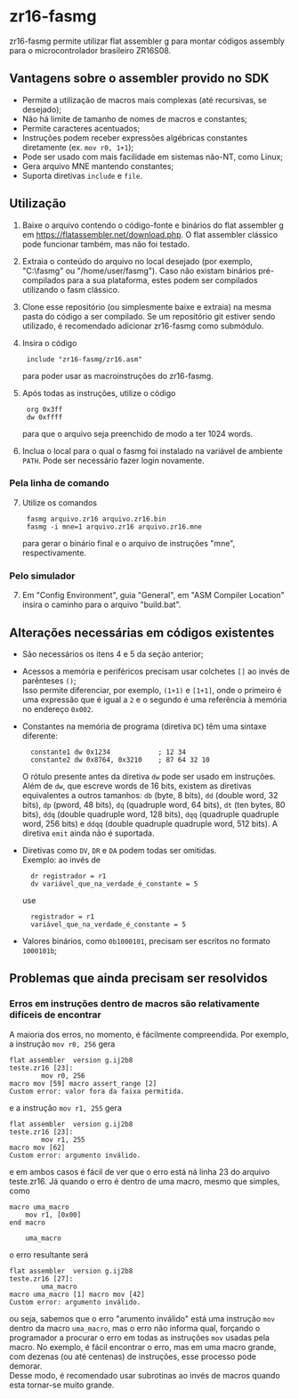 # zr16-fasmg
zr16-fasmg permite utilizar flat assembler g para montar códigos assembly para o microcontrolador brasileiro ZR16S08.

## Vantagens sobre o assembler provido no SDK
- Permite a utilização de macros mais complexas (até recursivas, se desejado);
- Não há limite de tamanho de nomes de macros e constantes;
- Permite caracteres acentuados;
- Instruções podem receber expressões algébricas constantes diretamente (ex. `mov r0, 1+1`);
- Pode ser usado com mais facilidade em sistemas não-NT, como Linux;
- Gera arquivo MNE mantendo constantes;
- Suporta diretivas `include` e `file`.

## Utilização

1. Baixe o arquivo contendo o código-fonte e binários do flat assembler g em https://flatassembler.net/download.php. O flat assembler clássico pode funcionar também, mas não foi testado.
2. Extraia o conteúdo do arquivo no local desejado (por exemplo, "C:\fasmg" ou "/home/user/fasmg"). Caso não existam binários pré-compilados para a sua plataforma, estes podem ser compilados utilizando o fasm clássico.
3. Clone esse repositório (ou simplesmente baixe e extraia) na mesma pasta do código a ser compilado. Se um repositório git estiver sendo utilizado, é recomendado adicionar zr16-fasmg como submódulo.
4. Insira o código

        include "zr16-fasmg/zr16.asm"  
    para poder usar as macroinstruções do zr16-fasmg.

5. Após todas as instruções, utilize o código

        org 0x3ff
        dw 0xffff
    para que o arquivo seja preenchido de modo a ter 1024 words.

6. Inclua o local para o qual o fasmg foi instalado na variável de ambiente `PATH`. Pode ser necessário fazer login novamente.

### Pela linha de comando

7. Utilize os comandos

        fasmg arquivo.zr16 arquivo.zr16.bin
        fasmg -i mne=1 arquivo.zr16 arquivo.zr16.mne

    para gerar o binário final e o arquivo de instruções "mne", respectivamente.

### Pelo simulador

7. Em "Config Environment", guia "General", em "ASM Compiler Location" insira o caminho para o arquivo "build.bat".

## Alterações necessárias em códigos existentes

- São necessários os itens 4 e 5 da seção anterior;
- Acessos a memória e periféricos precisam usar colchetes `[]` ao invés de parênteses `()`;  
  Isso permite diferenciar, por exemplo, `(1+1)` e `[1+1]`, onde o primeiro é uma expressão que é igual a `2` e o segundo é uma referência à memória no endereço `0x002`.
- Constantes na memória de programa (diretiva `DC`) têm uma sintaxe diferente:

        constante1 dw 0x1234            ; 12 34
        constante2 dw 0x8764, 0x3210    ; 87 64 32 10

  O rótulo presente antes da diretiva `dw` pode ser usado em instruções.  
  Além de `dw`, que escreve words de 16 bits, existem as diretivas equivalentes a outros tamanhos: `db` (byte, 8 bits), `dd` (double word, 32 bits), `dp` (pword, 48 bits), `dq` (quadruple word, 64 bits), `dt` (ten bytes, 80 bits), `ddq` (double quadruple word, 128 bits), `dqq` (quadruple quadruple word, 256 bits) e `ddqq` (double quadruple quadruple word, 512 bits). A diretiva `emit` ainda não é suportada.

- Diretivas como `DV`, `DR` e `DA` podem todas ser omitidas.  
  Exemplo: ao invés de

        dr registrador = r1 
        dv variável_que_na_verdade_é_constante = 5

  use

        registrador = r1 
        variável_que_na_verdade_é_constante = 5
- Valores binários, como `0b1000101`, precisam ser escritos no formato `1000101b`;

## Problemas que ainda precisam ser resolvidos

### Erros em instruções dentro de macros são relativamente difíceis de encontrar
A maioria dos erros, no momento, é fácilmente compreendida. Por exemplo, a instrução `mov r0, 256` gera

    flat assembler  version g.ij2b8
    teste.zr16 [23]:
            mov r0, 256
    macro mov [59] macro assert_range [2]
    Custom error: valor fora da faixa permitida.

e a instrução `mov r1, 255` gera

    flat assembler  version g.ij2b8
    teste.zr16 [23]:
            mov r1, 255
    macro mov [62]
    Custom error: argumento inválido.

e em ambos casos é fácil de ver que o erro está ná linha 23 do arquivo teste.zr16. Já quando o erro é dentro de uma macro, mesmo que simples, como

    macro uma_macro
        mov r1, [0x00]
    end macro
    
        uma_macro

o erro resultante será

    flat assembler  version g.ij2b8
    teste.zr16 [27]:
            uma_macro
    macro uma_macro [1] macro mov [42]
    Custom error: argumento inválido.

ou seja, sabemos que o erro "arumento inválido" está uma instrução `mov` dentro da macro `uma_macro`, mas o erro não informa qual, forçando o programador a procurar o erro em todas as instruções `mov` usadas pela macro. No exemplo, é fácil encontrar o erro, mas em uma macro grande, com dezenas (ou até centenas) de instruções, esse processo pode demorar.  
Desse modo, é recomendado usar subrotinas ao invés de macros quando esta tornar-se muito grande.